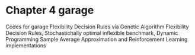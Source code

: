 # Chapter 4 garage
Codes for garage Flexibility Decision Rules via Genetic Algorithm Flexibility Decision Rules, Stochastichally optimal inflexible benchmark, Dynamic Programming Sample Average Approximation and Reinforcement Learning implementations
